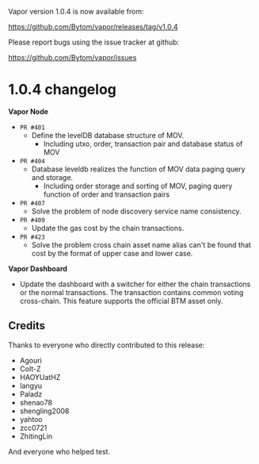 Vapor version 1.0.4 is now available from:

  https://github.com/Bytom/vapor/releases/tag/v1.0.4


Please report bugs using the issue tracker at github:

  https://github.com/Bytom/vapor/issues




1.0.4 changelog
================
__Vapor Node__

+ `PR #401`
    - Define the levelDB database structure of MOV.
      - Including utxo, order, transaction pair and database status of MOV
+ `PR #404`
    - Database leveldb realizes the function of MOV data paging query and storage.
      - Including order storage and sorting of MOV, paging query function of order and transaction pairs
+ `PR #407`
    - Solve the problem of node discovery service name consistency.
+ `PR #409`
    - Update the gas cost by the chain transactions.
+ `PR #423`
    - Solve the problem cross chain asset name alias can't be found  that cost by the format of upper case and lower case.


__Vapor Dashboard__

- Update the dashboard with a switcher for either the chain transactions or the normal transactions. The transaction contains common voting cross-chain. This feature supports the official BTM asset only.

Credits
--------

Thanks to everyone who directly contributed to this release:

- Agouri
- Colt-Z
- HAOYUatHZ
- langyu
- Paladz
- shenao78
- shengling2008
- yahtoo
- zcc0721
- ZhitingLin

And everyone who helped test.
